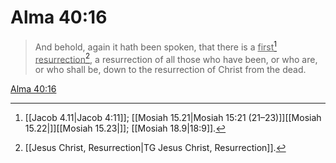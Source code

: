 # Alma 40:16

> And behold, again it hath been spoken, that there is a <u>first</u>[^a] <u>resurrection</u>[^b], a resurrection of all those who have been, or who are, or who shall be, down to the resurrection of Christ from the dead.

[Alma 40:16](https://www.churchofjesuschrist.org/study/scriptures/bofm/alma/40?lang=eng&id=p16#p16)


[^a]: [[Jacob 4.11|Jacob 4:11]]; [[Mosiah 15.21|Mosiah 15:21 (21–23)]][[Mosiah 15.22|]][[Mosiah 15.23|]]; [[Mosiah 18.9|18:9]].  
[^b]: [[Jesus Christ, Resurrection|TG Jesus Christ, Resurrection]].  
